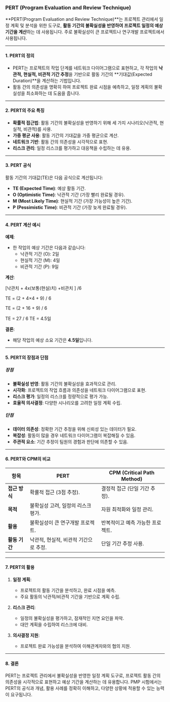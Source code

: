 ### PERT (Program Evaluation and Review Technique)

**PERT(Program Evaluation and Review Technique)**는 프로젝트 관리에서 일정 계획 및 분석을 위한 도구로, **활동 기간의 불확실성을 반영하여 프로젝트 일정의 예상 기간을 계산**하는 데 사용됩니다. 주로 불확실성이 큰 프로젝트나 연구개발 프로젝트에서 사용됩니다.

---

#### 1. PERT의 정의

- PERT는 프로젝트의 작업 단계를 네트워크 다이어그램으로 표현하고, 각 작업의 **낙관적, 현실적, 비관적 기간 추정**을 기반으로 활동 기간의 **기대값(Expected Duration)**을 계산하는 기법입니다.
- 활동 간의 의존성을 명확히 하여 프로젝트 완료 시점을 예측하고, 일정 계획의 불확실성을 최소화하는 데 도움을 줍니다.

---

#### 2. PERT의 주요 특징

- **확률적 접근법**: 활동 기간의 불확실성을 반영하기 위해 세 가지 시나리오(낙관적, 현실적, 비관적)를 사용.
- **가중 평균 사용**: 활동 기간의 기대값을 가중 평균으로 계산.
- **네트워크 기반**: 활동 간의 의존성을 시각적으로 표현.
- **리스크 관리**: 일정 리스크를 평가하고 대응책을 수립하는 데 유용.

---

#### 3. PERT 공식

활동 기간의 기대값(TE)은 다음 공식으로 계산됩니다:


- **TE (Expected Time)**: 예상 활동 기간.
- **O (Optimistic Time)**: 낙관적 기간 (가장 빨리 완료될 경우).
- **M (Most Likely Time)**: 현실적 기간 (가장 가능성이 높은 기간).
- **P (Pessimistic Time)**: 비관적 기간 (가장 늦게 완료될 경우).

---

#### 4. PERT 계산 예시

**예제**:
- 한 작업의 예상 기간은 다음과 같습니다:
  - 낙관적 기간 (O): 2일
  - 현실적 기간 (M): 4일
  - 비관적 기간 (P): 9일

**계산**:

[낙관치 + 4x(보통(현실)치) +비관치 ] /6

TE = (2 + 4×4 + 9) / 6  

TE = (2 + 16 + 9) / 6 

TE = 27 / 6 TE = 4.5일

**결론**:
- 해당 작업의 예상 소요 기간은 **4.5일**입니다.

---

#### 5. PERT의 장점과 단점

##### 장점
- **불확실성 반영**: 활동 기간의 불확실성을 효과적으로 관리.
- **시각화**: 프로젝트의 작업 흐름과 의존성을 네트워크 다이어그램으로 표현.
- **리스크 평가**: 일정의 리스크를 정량적으로 평가 가능.
- **효율적 의사결정**: 다양한 시나리오를 고려한 일정 계획 수립.

##### 단점
- **데이터 의존성**: 정확한 기간 추정을 위해 신뢰성 있는 데이터가 필요.
- **복잡성**: 활동이 많을 경우 네트워크 다이어그램이 복잡해질 수 있음.
- **주관적 요소**: 기간 추정이 팀원의 경험과 판단에 의존할 수 있음.

---

#### 6. PERT와 CPM의 비교

| **항목**            | **PERT**                                                   | **CPM (Critical Path Method)**                         |
|---------------------|-----------------------------------------------------------|-------------------------------------------------------|
| **접근 방식**        | 확률적 접근 (3점 추정).                                     | 결정적 접근 (단일 기간 추정).                          |
| **목적**            | 불확실성 고려, 일정의 리스크 평가.                           | 자원 최적화와 일정 관리.                               |
| **활용**            | 불확실성이 큰 연구개발 프로젝트.                              | 반복적이고 예측 가능한 프로젝트.                       |
| **활동 기간**        | 낙관적, 현실적, 비관적 기간으로 추정.                        | 단일 기간 추정 사용.                                   |

---

#### 7. PERT의 활용

1. **일정 계획**:
   - 프로젝트의 활동 기간을 분석하고, 완료 시점을 예측.
   - 주요 활동의 낙관적/비관적 기간을 기반으로 계획 수립.

2. **리스크 관리**:
   - 일정의 불확실성을 평가하고, 잠재적인 지연 요인을 파악.
   - 대안 계획을 수립하여 리스크에 대비.

3. **의사결정 지원**:
   - 프로젝트 완료 가능성을 분석하여 이해관계자와의 협의 지원.

---

#### 8. 결론

PERT는 프로젝트 관리에서 불확실성을 반영한 일정 계획 도구로, 프로젝트 활동 간의 의존성을 시각적으로 표현하고 예상 기간을 계산하는 데 유용합니다. PMP 시험에서는 PERT의 공식과 개념, 활용 사례를 정확히 이해하고, 다양한 상황에 적용할 수 있는 능력이 요구됩니다.

